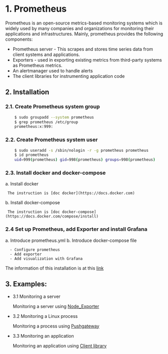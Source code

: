 # 1. Prometheus
Prometheus is an open-source metrics-based monitoring systems which is widely used by many companies and organizations for monitoring their applications and infrastructures. Mainly, prometheus provides the following components:

- Prometheus server - This scrapes and stores time series data from client systems and applications.
- Exporters - used in exporting existing metrics from third-party systems as Prometheus metrics.
- An alertmanager used to handle alerts
- The client libraries for instrumenting application code

## 2. Installation

### 2.1. Create Prometheus system group

```bash
    $ sudo groupadd --system prometheus
    $ grep prometheus /etc/group
    prometheus:x:999:
``` 

### 2.2. Create Prometheus system user

```bash
    $ sudo useradd -s /sbin/nologin -r -g prometheus prometheus
    $ id prometheus
    uid=999(prometheus) gid=998(prometheus) groups=998(prometheus)
```

### 2.3. Install docker and docker-compose
  a. Install docker
  
     The instruction is [doc docker](https://docs.docker.com)
     
  b. Install docker-compose
  
     The instruction is [doc docker-compose](https://docs.docker.com/compose/install)

### 2.4 Set up Prometheus, add Exporter and install Grafana
  a. Introduce prometheus.yml
  b. Introduce docker-compose file
  
      - Configure prometheus
      - Add exporter
      - Add visualization with Grafana
      
  The information of this installation is at this [link](https://dzone.com/articles/monitoring-with-prometheus)

## 3. Examples:

* 3.1 Monitoring a server

    Monitoring a server using [Node_Exporter](https://version.aalto.fi/gitlab/sys4bigml/sys4bigml-2020/tree/master/tutorials/PerformanceMonitoring/Node_Exporter)


* 3.2 Monitoring a Linux process
  
    Monitoring a process using [Pushgateway](https://version.aalto.fi/gitlab/sys4bigml/sys4bigml-2020/tree/master/tutorials/PerformanceMonitoring/Pushgateway)


* 3.3 Monitoring an application

    Monitoring an application using [Client library](https://version.aalto.fi/gitlab/sys4bigml/sys4bigml-2020/tree/master/tutorials/PerformanceMonitoring/ClientLibrary)

      
